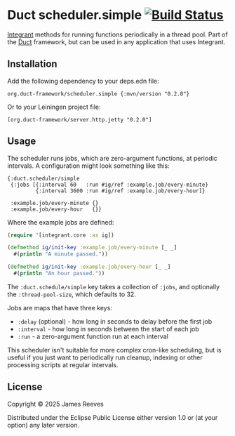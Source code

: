 # Duct scheduler.simple [![Build Status](https://github.com/duct-framework/scheduler.simple/actions/workflows/test.yml/badge.svg)](https://github.com/duct-framework/scheduler.simple/actions/workflows/test.yml)

[Integrant][] methods for running functions periodically in a thread
pool. Part of the [Duct][] framework, but can be used in any
application that uses Integrant.

[integrant]: https://github.com/weavejester/integrant
[duct]:      https://github.com/duct-framework/duct

## Installation

Add the following dependency to your deps.edn file:

    org.duct-framework/scheduler.simple {:mvn/version "0.2.0"}

Or to your Leiningen project file:

    [org.duct-framework/server.http.jetty "0.2.0"]

## Usage

The scheduler runs jobs, which are zero-argument functions, at
periodic intervals. A configuration might look something like this:

```edn
{:duct.scheduler/simple
 {:jobs [{:interval 60   :run #ig/ref :example.job/every-minute}
         {:interval 3600 :run #ig/ref :example.job/every-hour]}

 :example.job/every-minute {}
 :example.job/every-hour   {}}
```

Where the example jobs are defined:

```clojure
(require '[integrant.core :as ig])

(defmethod ig/init-key :example.job/every-minute [_ _]
  #(println "A minute passed."))

(defmethod ig/init-key :example.job/every-hour [_ _]
  #(println "An hour passed."))
```

The `:duct.schedule/simple` key takes a collection of `:jobs`, and
optionally the `:thread-pool-size`, which defaults to 32.

Jobs are maps that have three keys:

* `:delay` (optional) - how long in seconds to delay before the first job
* `:interval`         - how long in seconds between the start of each job
* `:run`              - a zero-argument function run at each interval

This scheduler isn't suitable for more complex cron-like scheduling,
but is useful if you just want to periodically run cleanup, indexing
or other processing scripts at regular intervals.

## License

Copyright © 2025 James Reeves

Distributed under the Eclipse Public License either version 1.0 or (at
your option) any later version.
